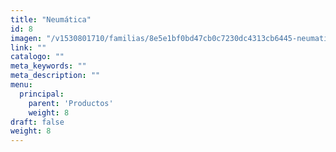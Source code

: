 ```yaml
---
title: "Neumática"
id: 8
imagen: "/v1530801710/familias/8e5e1bf0bd47cb0c7230dc4313cb6445-neumatica2.jpg"
link: ""
catalogo: ""
meta_keywords: ""
meta_description: ""
menu:
  principal:
    parent: 'Productos'
    weight: 8
draft: false
weight: 8
---
```

